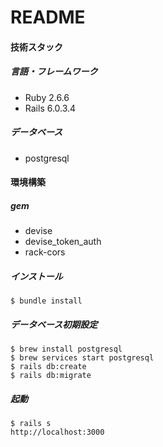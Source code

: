 # README


#### 技術スタック

##### 言語・フレームワーク
- Ruby 2.6.6
- Rails 6.0.3.4

##### データベース
- postgresql

#### 環境構築

##### gem

- devise
- devise_token_auth
- rack-cors


##### インストール
```
$ bundle install
```

##### データベース初期設定
```
$ brew install postgresql
$ brew services start postgresql
$ rails db:create
$ rails db:migrate
```

##### 起動
```
$ rails s
http://localhost:3000
```

